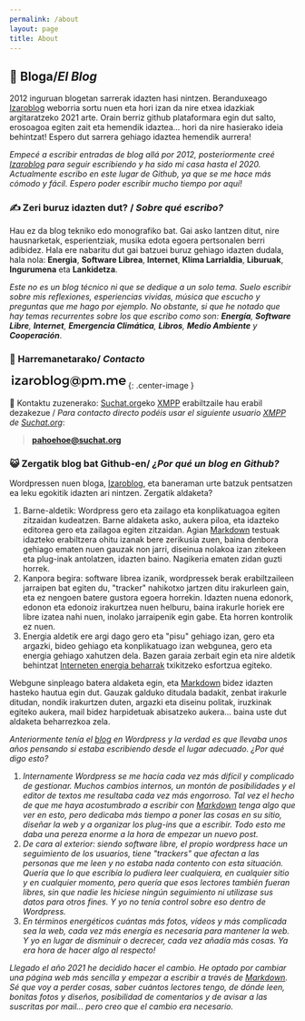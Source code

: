```yaml
---
permalink: /about
layout: page
title: About
---
```

## 📙 Bloga/*El Blog*  
2012 inguruan blogetan sarrerak idazten hasi nintzen. Beranduxeago [Izaroblog](https://izaroblog.com/) weborria sortu nuen eta hori izan da nire etxea idazkiak argitaratzeko 2021 arte. Orain berriz github plataformara egin dut salto, erosoagoa egiten zait eta hemendik idaztea... hori da nire hasierako ideia behintzat! Espero dut sarrera gehiago idaztea hemendik aurrera! 

*Empecé a escribir entradas de blog allá por 2012, posteriormente creé [Izaroblog](https://izaroblog.com/) para seguir escribiendo y ha sido mi casa hasta el 2020. Actualmente escribo en este lugar de Github, ya que se me hace más cómodo y fácil. Espero poder escribir mucho tiempo por aquí!*

### ✍️ Zeri buruz idazten dut? / *Sobre qué escribo?*
Hau ez da blog tekniko edo monografiko bat. Gai asko lantzen ditut, nire hausnarketak, esperientziak, musika edota egoera pertsonalen berri adibidez. Hala ere nabaritu dut gai batzuei buruz gehiago idazten dudala, hala nola: **Energia**, **Software Librea**, **Internet**, **Klima Larrialdia**, **Liburuak**, **Ingurumena** eta **Lankidetza**.

_Este no es un blog técnico ni que se dedique a un solo tema. Suelo escribir sobre mis reflexiones, esperiencias vividas, música que escucho y preguntas que me hago por ejemplo. No obstante, si que he notado que hay temas recurrentes sobre los que escribo como son: **Energía**, **Software Libre**, **Internet**, **Emergencia Climática**, **Libros**, **Medio Ambiente** y **Cooperación**_.


### 📨 Harremanetarako/ *Contacto*

![email](https://raw.githubusercontent.com/IzaroBlog/IzaroBlog.github.io/main/_images/izaro.helbidea.txik.png){: .center-image }

💬 Kontaktu zuzenerako: [Suchat.org](https://www.suchat.org/)eko [XMPP](https://eu.wikipedia.org/wiki/Extensible_Messaging_and_Presence_Protocol) erabiltzaile hau erabil dezakezue / *Para contacto directo podéis usar el siguiente usuario [XMPP](https://es.wikipedia.org/wiki/Extensible_Messaging_and_Presence_Protocol) de [Suchat.org](https://www.suchat.org/)*:
  > **pahoehoe@suchat.org**  
 
### 😺 Zergatik blog bat Github-en/ *¿Por qué un blog en Github?*

Wordpressen nuen bloga, [Izaroblog](www.izaroblog.com), eta baneraman urte batzuk pentsatzen ea leku egokitik idazten ari nintzen. Zergatik aldaketa? 
1. Barne-aldetik: Wordpress gero eta zailago eta konplikatuagoa egiten zitzaidan kudeatzen. Barne aldaketa asko, aukera piloa, eta idazteko editorea gero eta zailagoa egiten zitzaidan. Agian [Markdown](https://eu.wikipedia.org/wiki/Markdown) testuak idazteko erabiltzera ohitu izanak bere zerikusia zuen, baina denbora gehiago ematen nuen gauzak non jarri, diseinua nolakoa izan zitekeen eta plug-inak antolatzen, idazten baino. Nagikeria ematen zidan guzti horrek. 
2. Kanpora begira: software librea izanik, wordpressek berak erabiltzaileen jarraipen bat egiten du, "tracker" nahikotxo jartzen ditu irakurleen gain, eta ez nengoen batere gustora egoera horrekin. Idazten nuena edonork, edonon eta edonoiz irakurtzea nuen helburu, baina irakurle horiek ere libre izatea nahi nuen, inolako jarraipenik egin gabe. Eta horren kontrolik ez nuen. 
3. Energia aldetik ere argi dago gero eta "pisu" gehiago izan, gero eta argazki, bideo gehiago eta konplikatuago izan webgunea, gero eta energia gehiago xahutzen dela. Bazen garaia zerbait egin eta nire aldetik behintzat [Interneten energia beharrak](https://izaroblog.github.io/eu,/energia,/internet/2020/01/16/Energiabeharrak.html) txikitzeko esfortzua egiteko.

Webgune sinpleago batera aldaketa egin, eta [Markdown](https://eu.wikipedia.org/wiki/Markdown) bidez idazten hasteko hautua egin dut. Gauzak galduko ditudala badakit, zenbat irakurle ditudan, nondik irakurtzen duten, argazki eta diseinu politak, iruzkinak egiteko aukera, mail bidez harpidetuak abisatzeko aukera... baina uste dut aldaketa beharrezkoa zela. 

*Anteriormente tenía el [blog](www.izaroblog.com) en Wordpress y la verdad es que llevaba unos años pensando si estaba escribiendo desde el lugar adecuado. ¿Por qué digo esto?*
1. *Internamente Wordpress se me hacía cada vez más difícil y complicado de gestionar. Muchos cambios internos, un montón de posibilidades y el editor de textos me resultaba cada vez más engorroso. Tal vez el hecho de que me haya acostumbrado a escribir con [Markdown](https://es.wikipedia.org/wiki/Markdown) tenga algo que ver en esto, pero dedicaba más tiempo a poner las cosas en su sitio, diseñar la web y a organizar los plug-ins que a escribir. Todo esto me daba una pereza enorme a la hora de empezar un nuevo post.*
2. *De cara al exterior: siendo software libre, el propio wordpress hace un seguimiento de los usuarios, tiene "trackers" que afectan a las personas que me leen y no estaba nada contento con esta situación. Quería que lo que escribía lo pudiera leer cualquiera, en cualquier sitio y en cualquier momento, pero quería que esos lectores también fueran libres, sin que nadie les hiciese ningún seguimiento ni utilizase sus datos para otros fines. Y yo no tenía control sobre eso dentro de Wordpress.*
3. *En términos energéticos cuántas más fotos, vídeos y más complicada sea la web, cada vez más energía es necesaria para mantener la web. Y yo en lugar de disminuir o decrecer, cada vez añadía más cosas. Ya era hora de hacer algo al respecto!*

*Llegado el año 2021 he decidido hacer el cambio. He optado por cambiar una página web más sencilla y empezar a escribir a través de [Markdown](https://es.wikipedia.org/wiki/Markdown). Sé que voy a perder cosas, saber cuántos lectores tengo, de dónde leen, bonitas fotos y diseños, posibilidad de comentarios y de avisar a las suscritas por mail... pero creo que el cambio era necesario.*
